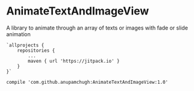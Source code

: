 # AnimateTextAndImageView
A library to animate through an array of texts or images with fade or slide animation


	`allprojects {
		repositories {
			...
			maven { url 'https://jitpack.io' }
		}
	}`

`compile 'com.github.anupamchugh:AnimateTextAndImageView:1.0'`
